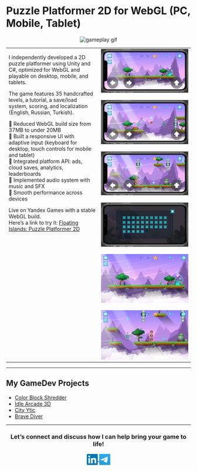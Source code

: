 # Puzzle Platformer 2D for WebGL (PC, Mobile, Tablet) 

<p align="center">
  <img width="760" src="/images/2d-puzzle-platformer/gameplay-level13.gif" alt="gameplay gif" />
</p>

<table>
  <tr>
    <td width="50%" valign="top">

I independently developed a 2D puzzle platformer using Unity and C#, optimized for WebGL and playable on desktop, mobile, and tablets.

The game features 35 handcrafted levels, a tutorial, a save/load system, scoring, and localization (English, Russian, Turkish).  

🔹 Reduced WebGL build size from 37MB to under 20MB  
🔹 Built a responsive UI with adaptive input (keyboard for desktop, touch controls for mobile and tablet)  
🔹 Integrated platform API: ads, cloud saves, analytics, leaderboards  
🔹 Implemented audio system with music and SFX  
🔹 Smooth performance across devices  

Live on Yandex Games with a stable WebGL build.  
Here’s a link to try it: [Floating Islands: Puzzle Platformer 2D](https://playhop.com/app/406455)

</td>
    <td width="50%" valign="top">
      <img width="100%" src="/images/2d-puzzle-platformer/iphone01.png" alt="Gameplay (Mobile version)" /><br><br>
      <img width="100%" src="/images/2d-puzzle-platformer/iphone02.png" alt="Gameplay (Mobile version)" /><br><br>
      <img width="100%" src="/images/2d-puzzle-platformer/iphone03.png" alt="Gameplay (Mobile version)" /><br><br>
      <img width="100%" src="/images/2d-puzzle-platformer/iphone04.png" alt="Gameplay (Mobile version)" /><br><br>
      <img width="100%" src="/images/2d-puzzle-platformer/pc01.png" alt="Gameplay (PC version)" /><br><br>
      <img width="100%" src="/images/2d-puzzle-platformer/pc02.png" alt="Gameplay (PC version)" />
    </td>
  </tr>
</table>

---

## My GameDev Projects

- [Color Block Shredder](https://github.com/AlesandroDenisov/AlesandroDenisov/blob/master/color-block-shredder.md)
- [Idle Arcade 3D](https://github.com/AlesandroDenisov/IdlePrototype)  
- [City Ytic](https://)  
- [Brave Diver](https://)  

---

<div align="center">
<h3>Let’s connect and discuss how I can help bring your game to life!</h3>
</div>

<p align="center">
  <a href="https://linkedin.com/in/alexander-denisov-gamedev" target="blank">
    <img align="center" width="30px" alt="Alex's LinkedIn" src="/images/linkedin-icon.svg?raw=true"/>
  </a>
  <a href="https://t.me/alesandro_d" target="blank">
    <img align="center" width="30px" alt="Alex's Telegram" src="/images/telegram-icon.png"/>
  </a>
</p>
